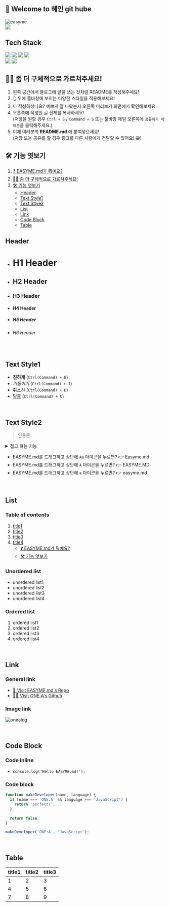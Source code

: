 ## 🙌 Welcome to 혜인 git hube
![easyme](/assets/readme/cartoon.png)   
<img src="https://capsule-render.vercel.app/api?type=wave&color=auto&height=300&section=header&text=capsule%20render&fontSize=90" />



##  Tech Stack
<img src="https://img.shields.io/badge/Adobe-20232a.svg?style=for-the-badge&logo=Adobe&logoColor=FF0000" />  <img src="https://img.shields.io/badge/photoshop-20232a.svg?style=for-the-badge&logo=adobephotoshop&logoColor=9999FF" />  <img src="https://img.shields.io/badge/premierepro-20232a.svg?style=for-the-badge&logo=adobepremierepro&logoColor=9999FF" />  <img src="https://img.shields.io/badge/cplusplus-20232a.svg?style=for-the-badge&logo=cplusplus&logoColor=00599C" />  
<img src="https://img.shields.io/badge/python-20232a.svg?style=for-the-badge&logo=python&logoColor=3776AB" />  <img src="https://img.shields.io/badge/illustrator-20232a.svg?style=for-the-badge&logo=adobeillustrator&logoColor=FF9A00" />


## 🙋‍♀️ 좀 더 구체적으로 가르쳐주세요!   
1. 왼쪽 공간에서 블로그에 글을 쓰는 것처럼 README를 작성해주세요!   
2. 👆 위에 툴바창에 보이는 다양한 스타일을 적용해보세요!   
3. 다 작성하셨나요? 예쁘게 잘 나왔는지 오른쪽 미리보기 화면에서 확인해보세요.   
4. 오른쪽에 작성한 글 전체를 복사하세요!   
(저장을 원할 경우 `Ctrl + S` / `Command + S` 또는 툴바창 제일 오른쪽에 `공유하기 아이콘`을 클릭해주세요.)   
5. 이제 여러분의 **README.md** 에 붙여넣으세요!   
(저장 또는 공유를 할 경우 링크를 다른 사람에게 전달할 수 있어요! 😀)  

## 🛠 기능 엿보기   

1. [❓ EASYME.md가 뭐예요?  ](#-easymemd가-뭐예요)
2. [🙋‍♀️ 좀 더 구체적으로 가르쳐주세요!](#-좀-더-구체적으로-가르쳐주세요)
3. [🛠 기능 엿보기](#-기능-엿보기)
    - [Header](#header)   
    - [Text Style1](#text-style1)   
    - [Text Stlye2](#text-style2)   
    - [List](#list)      
    - [Link](#link)   
    - [Code Block](#code-block)   
    - [Table](#table)   
   
## Header
- # H1 Header   
- ## H2 Header   
- ### H3 Header   
- #### H4 Header   
- ##### H5 Header   
- ###### H6 Header   

<br>   

## Text Style1
- **진하게** (`Ctrl(Command) + B`)   
- *기울이기* (`Ctrl(Command) + I`)   
- <s>취소선</s> (`Ctrl(Command) + D`)   
- <u>밑줄</u> (`Ctrl(Command) + U`)   

<br>   
   
## Text Style2

>인용문   
   
<details><summary>접고 펴는 기능
</summary>

*Write here!*
</details>

- EASYME.md를 드래그하고 상단에 `Aa` 아이콘을 누르면? 👉 Easyme.md   
- EASYME.md를 드래그하고 상단에 `A` 아이콘을 누르면? 👉 EASYME.MD   
- EASYME.md를 드래그하고 상단에 `a` 아이콘을 누르면? 👉 easyme.md   
   
<br>   
   
## List   
### Table of contents
1. [title1](#write-title-here!)   
2. [title2](#only-lowercase)   
3. [title3](#use"-"instead-of-spacing-words)   
4. [title4](#example)   
    - [❓ EASYME.md가 뭐예요?](#-easymemd가-뭐예요)   
    - [🛠 기능 엿보기](#-기능-엿보기)
   
### Unordered list   
- unordered list1   
- unordered list2   
- unordered list3   
- unordered list4   
   
### Ordered list   
1. ordered list1   
2. ordered list2   
3. ordered list3   
4. ordered list4   
   
<br>   
   
## Link   
### General link
- [🚗 Visit EASYME.md's Repo](https://github.com/EASYME-md/client)   
- [🙋‍♂️ Visit ONE:A's Github](https://github.com/onealog)

### Image link
![onealog](/assets/readme/easyme.png)   
   
<br>   
   
## Code Block   
### Code inline
- `console.log('Hello EASYME.md!');`   
   
### Code block
```js
function makeDeveloper(name, language) {
  if (name === 'ONE:A' && language === 'JavaScript') {
    return 'perfect!';
  }

  return false;
}

makeDeveloper('ONE:A', 'JavaScript');
```

<br>   
   
## Table   


| title1 | title2 | title3 |
| --- | --- | --- |
| 1 | 2 | 3 |
| 4 | 5 | 6 |
| 7 | 8 | 9 |


<br>   
